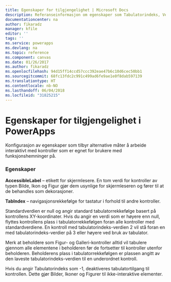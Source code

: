 ```yaml
---
title: Egenskaper for tilgjengelighet | Microsoft Docs
description: Referanseinformasjon om egenskaper som Tabulatorindeks, Verktøytips
documentationcenter: na
author: fikaradz
manager: kfile
editor: ''
tags: ''
ms.service: powerapps
ms.devlang: na
ms.topic: reference
ms.component: canvas
ms.date: 01/26/2017
ms.author: fikaradz
ms.openlocfilehash: 94d15ff14ccd57ccc392eae47b6c10d6cec50bb1
ms.sourcegitcommit: 68fc13fdc2c991c499ad6fe9ae1e0f8dab597139
ms.translationtype: HT
ms.contentlocale: nb-NO
ms.lasthandoff: 06/04/2018
ms.locfileid: "31825215"
---
```

# <a name="accessibility-properties-in-powerapps"></a>Egenskaper for tilgjengelighet i PowerApps
Konfigurasjon av egenskaper som tilbyr alternative måter å arbeide interaktivt med kontroller som er egnet for brukere med funksjonshemninger på.

### <a name="properties"></a>Egenskaper
**AccessibleLabel** – etikett for skjermlesere. En tom verdi for kontroller av typen Bilde, Ikon og Figur gjør dem usynlige for skjermleseren og fører til at de behandles som dekorasjoner.

**TabIndex** – navigasjonsrekkefølge for tastatur i forhold til andre kontroller.

Standardverdien er null og angir standard tabulatorrekkefølge basert på kontrollens XY-koordinater.  Hvis du angir en verdi som er høyere enn null, flyttes kontrollens plass i tabulatorrekkefølgen foran alle kontroller med standardverdiene.  En kontroll med tabulatorindeks-verdien 2 vil stå foran en med tabulatorindeks-verdier på 3 eller høyere ved bruk av tabulator.

Merk at beholdere som Figur- og Galleri-kontroller alltid vil tabulere gjennom alle elementene i beholderen før de fortsetter til kontroller utenfor beholderen.  Beholderens plass i tabulatorrekkefølgen er plassen angitt av den laveste tabulatorindeks-verdien til en underordnet kontroll.

Hvis du angir Tabulatorindeks som -1, deaktiveres tabulatortilgang til kontrollen. Dette gjør Bilder, Ikoner og Figurer til ikke-interaktive elementer.
